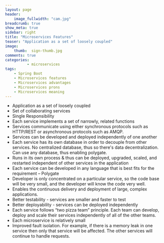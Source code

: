 ```yaml
---
layout: page
header:
    image_fullwidth: "cam.jpg"
breadcrumb: true
show_meta: true
sidebar: right
title: "Microservices Features"
teaser: "Application as a set of loosely coupled"
image:
    thumb:  sign-thumb.jpg
comments: true
categories:
          - microservices
tags:
    - Spring Boot
    - Microservices features
    - Microservices advantages
    - Microservices prons
    - Microservices meaning
---
```

- Application as a set of loosely coupled
- Set of collaborating services
- Single Responsibility
- Each service implements a set of narrowly, related functions
- Services communicate using either synchronous protocols such as HTTP/REST or asynchronous protocols such as AMQP.
- Services can be developed and deployed independently of one another
- Each service has its own database in order to decouple from other services. No centralized database, thus so there's data decentralization. Can use any database, thus enabling polygate.
- Runs in its own process & thus can be deployed, upgraded, scaled, and restarted independent of other services in the application
- Each service can be developed in any language that is best fits for the requirement – Polygate
- Developer is only concentrated on a particular service, so the code base will be very small, and the developer will know the code very well.
- Enables the continuous delivery and deployment of large, complex applications.
- Better testability - services are smaller and faster to test
- Better deployability - services can be deployed independently
- Each service follows “two pizza team” principle. Each team can develop, deploy and scale their services independently of all of the other teams.
- Each microservice is relatively small
- Improved fault isolation. For example, if there is a memory leak in one service then only that service will be affected. The other services will continue to handle requests. 
